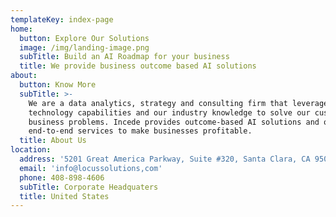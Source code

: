 ```yaml
---
templateKey: index-page
home:
  button: Explore Our Solutions
  image: /img/landing-image.png
  subTitle: Build an AI Roadmap for your business
  title: We provide business outcome based AI solutions
about:
  button: Know More
  subTitle: >-
    We are a data analytics, strategy and consulting firm that leverages our AI
    technology capabilities and our industry knowledge to solve our customer’s
    business problems. Incede provides outcome-based AI solutions and offers
    end-to-end services to make businesses profitable.
  title: About Us
location:
  address: '5201 Great America Parkway, Suite #320, Santa Clara, CA 95054'
  email: 'info@locussolutions,com'
  phone: 408-898-4606
  subTitle: Corporate Headquaters
  title: United States
---
```


